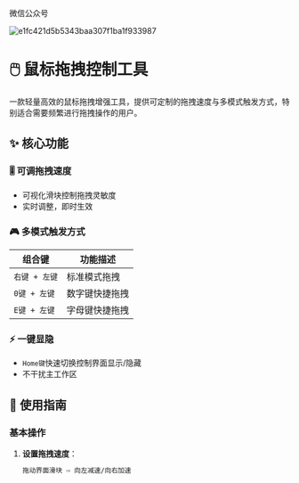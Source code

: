 微信公众号

![e1fc421d5b5343baa307f1ba1f933987](https://github.com/user-attachments/assets/d8f0ae85-ab93-41ad-80bf-4a524ce43017)

# 🖱️ 鼠标拖拽控制工具

一款轻量高效的鼠标拖拽增强工具，提供可定制的拖拽速度与多模式触发方式，特别适合需要频繁进行拖拽操作的用户。

## ✨ 核心功能

### 🎚️ 可调拖拽速度
- 可视化滑块控制拖拽灵敏度
- 实时调整，即时生效

### 🎮 多模式触发方式
| 组合键                | 功能描述          |
|-----------------------|-------------------|
| `右键 + 左键`         | 标准模式拖拽      |
| `0键 + 左键`          | 数字键快捷拖拽    |
| `E键 + 左键`          | 字母键快捷拖拽    |

### ⚡ 一键显隐
- `Home键`快速切换控制界面显示/隐藏
- 不干扰主工作区

## 🚀 使用指南

### 基本操作
1. ​**设置拖拽速度**​：
   ```markdown
   拖动界面滑块 ⇨ 向左减速/向右加速
